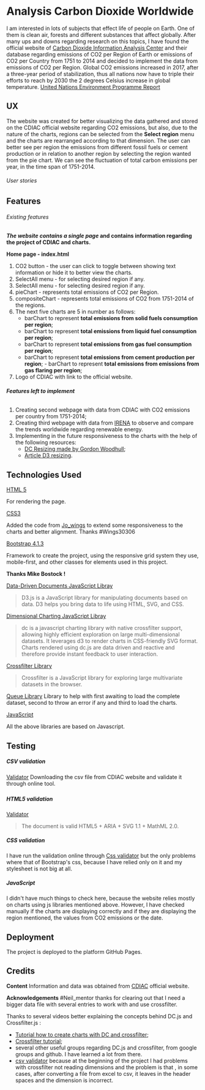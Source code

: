 # Analysis Carbon Dioxide Worldwide

I am interested in lots of subjects that effect life of people on Earth. One of them is
clean air, forests and different substances that affect globally. After many ups and downs 
regarding research on this topics, I have found the official website of [Carbon Dioxide Information Analysis Center](https://cdiac.ess-dive.lbl.gov/) 
and their database regarding emissions of CO2 per Region of Earth or emissions of CO2 per Country from 1751 to 2014 and decided to implement the data 
from emissions of CO2 per Region.
Global CO2 emissions increased in 2017, after a three-year period of stabilization, thus all nations now have to triple their efforts
to reach by 2030 the 2 degrees Celsius increase in global temperature. [United Nations Environment Programme Report](https://www.unenvironment.org/news-and-stories/press-release/nations-must-triple-efforts-reach-2degc-target-concludes-annual?fbclid=IwAR1ZzXmW5BlLBlMgc0KhSmtd0xknE-v_39UGL8QMYSRVMB2NzcuIUFAE2NQ)
## UX

The website was created for better visualizing the data gathered and stored on the CDIAC official website regarding CO2 emissions, but also, due to the nature of the charts,
regions can be selected from the **Select region** menu and the charts are rearranged according to that dimension.
The user can better see per region the emissions from different fossil fuels or cement production or in relation to another region by selecting the region wanted from the pie chart.
We can see the fluctuation of total carbon emissions per year, in the time span of 1751-2014.

###### User stories



## Features

###### Existing features
**_The website contains a single page_ and contains information regarding the project of CDIAC and charts.**

 **Home page - index.html**
   1. CO2 button - the user can click to toggle between showing text information or hide it to better view the charts.
   2. SelectAll menu - for selecting desired region if any.  
   3. SelectAll menu - for selecting desired region if any.
   4. pieChart - represents total emissions of CO2 per Region.
   5. compositeChart - represents total emissions of CO2 from 1751-2014 of the regions.
   6. The next five charts are 5 in number as follows:
      - barChart to represent **total emissions from solid fuels consumption per region**;
       - barChart to represent **total emissions from liquid fuel consumption per region**;
        - barChart to represent **total emissions from gas fuel consumption per region**;
         - barChart to represent **total emissions from cement production per region**;
          - barChart to represent **total emissions from emissions from gas flaring per region**;
   7. Logo of CDIAC with link to the official website.
###### **_Features left to implement_**

  1. Creating second webpage with data from CDIAC with CO2 emissions per country from 1751-2014;
  2. Creating third webpage with data from [IRENA](https://www.irena.org/) to observe and compare the trends worldwide regarding renewable energy.
  3. Implementing in the future responsiveness to the charts with the help of the following resources:
     - [DC Resizing made by Gordon Woodhull](https://dc-js.github.io/dc.js/resizing/);
     - [Article D3 resizing](https://blog.webkid.io/responsive-chart-usability-d3/).
## Technologies Used

 [HTML 5](https://www.w3schools.com/html/html5_intro.asp) 
 
 For rendering the page.
 
 [CSS3](https://www.w3schools.com/css/default.asp)
 
 Added the code from [Jo_wings](https://github.com/Wings30306/my_library) to extend some
 responsiveness to the charts and better alignment. Thanks #Wings30306
 
 [Bootstrap 4.1.3](https://getbootstrap.com/) 
 
 Framework to create the project, using the responsive grid system they use, mobile-first, and
 other classes for elements used in this project.
 
 **Thanks Mike Bostock !**
 
 [Data-Driven Documents JavaScript Libray](https://d3js.org/)
 > D3.js is a JavaScript library for manipulating documents based on data. D3 helps you bring data to life using HTML, SVG, and CSS. 
 
 [Dimensional Charting JavaScript Libray](https://dc-js.github.io/dc.js/)
 > dc is a javascript charting library with native crossfilter support, allowing highly efficient exploration on large multi-dimensional datasets. It leverages d3 to render charts in CSS-friendly SVG format. Charts rendered using dc.js are data driven and reactive and therefore provide instant feedback to user interaction.

[Crossfilter Library](http://square.github.io/crossfilter/)
> Crossfilter is a JavaScript library for exploring large multivariate datasets in the browser.

[Queue Library](https://github.com/d3/d3-queue)
 Library to help with first awaiting to load the complete dataset, second to throw an error if any and third to load the charts.


 [JavaScript](https://getbootstrap.com/docs/4.1/getting-started/javascript/)
 
 All the above libraries are based on Javascript.
 
 ## Testing
 ##### CSV validation
 [Validator](https://csvlint.io/)
 Downloading the csv file from CDIAC website and validate it through online tool.
 
 #####
 
 ##### HTML5 validation
 [Validator](https://html5.validator.nu/)
 > The document is valid HTML5 + ARIA + SVG 1.1 + MathML 2.0.
 
 ##### CSS validation
 
 I have run the validation online through [Css validator](https://jigsaw.w3.org/css-validator/https://jigsaw.w3.org/css-validator/) but the only problems where that of Bootstrap's css, because I have relied only on it
 and my stylesheet is not big at all.
 
 ##### JavaScript
 
 I didn't have much things to check here, because the website relies mostly on charts using js libraries mentioned above. However, I have checked manually if the charts are displaying correctly and if they are displaying 
 the region mentioned, the values from CO2 emissions or the date.
 
 
 ## Deployment
 
 The project is deployed to the platform GitHub Pages.

 ## Credits
 
 **Content**
  Information and data was obtained from [CDIAC](https://cdiac.ess-dive.lbl.gov/) official website.
  
  
  
  **Acknowledgements**
 #Neil_mentor thanks for clearing out that I need a bigger data file with several entries to work with and use crossfilter.
 
 Thanks to several videos better explaining the concepts  behind DC.js and Crossfilter.js :
 - [Tutorial how to create charts with DC and crossfilter](https://www.youtube.com/watch?v=8TBh5ghRZrI&t=464s);
 - [Crossfilter tutorial](https://www.youtube.com/watch?v=86XVqKwpqpw);
 - several other useful groups regarding DC.js and crossfilter, from google groups and github. I have learned a lot from there.
 - [csv validator](https://csvlint.io/) because at the beginning of the project I had problems with crossfilter not reading dimensions and the problem is that , in some cases, after converting a file
 from excel to csv, it leaves in the header spaces and the dimension is incorrect.
  

